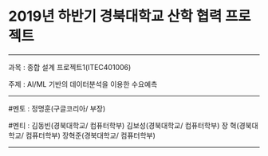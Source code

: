 # 2019년 하반기 경북대학교 산학 협력 프로젝트
***************************************************************

과목 : 종합 설계 프로젝트1(ITEC401006)

주제 : AI/ML 기반의 데이터분석을 이용한 수요예측

***************************************************************

#멘토 : 
       정명훈(구글코리아/ 부장)

#멘티 : 
       김동빈(경북대학교/ 컴퓨터학부)
       김보성(경북대학교/ 컴퓨터학부)
       장  혁(경북대학교/ 컴퓨터학부)
       장혁준(경북대학교/ 컴퓨터학부)

***************************************************************
